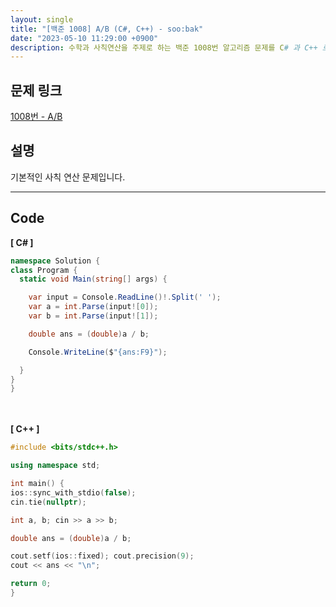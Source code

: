 ```yaml
---
layout: single
title: "[백준 1008] A/B (C#, C++) - soo:bak"
date: "2023-05-10 11:29:00 +0900"
description: 수학과 사칙연산을 주제로 하는 백준 1008번 알고리즘 문제를 C# 과 C++ 로 풀이 및 해설
---
```


## 문제 링크
  [1008번 - A/B](https://www.acmicpc.net/problem/1008)

## 설명
기본적인 사칙 연산 문제입니다. <br>

- - -

## Code
<b>[ C# ] </b>
<br>

  ```c#
namespace Solution {
  class Program {
    static void Main(string[] args) {

      var input = Console.ReadLine()!.Split(' ');
      var a = int.Parse(input![0]);
      var b = int.Parse(input![1]);

      double ans = (double)a / b;

      Console.WriteLine($"{ans:F9}");

    }
  }
}
  ```
<br><br>
<b>[ C++ ] </b>
<br>

  ```c++
#include <bits/stdc++.h>

using namespace std;

int main() {
  ios::sync_with_stdio(false);
  cin.tie(nullptr);

  int a, b; cin >> a >> b;

  double ans = (double)a / b;

  cout.setf(ios::fixed); cout.precision(9);
  cout << ans << "\n";

  return 0;
}
  ```
